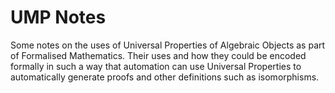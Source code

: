 # UMP Notes

Some notes on the uses of Universal Properties of Algebraic Objects as part of Formalised Mathematics. Their uses and how they could be encoded formally in such a way that automation can use Universal Properties to automatically generate proofs and other definitions such as isomorphisms. 
